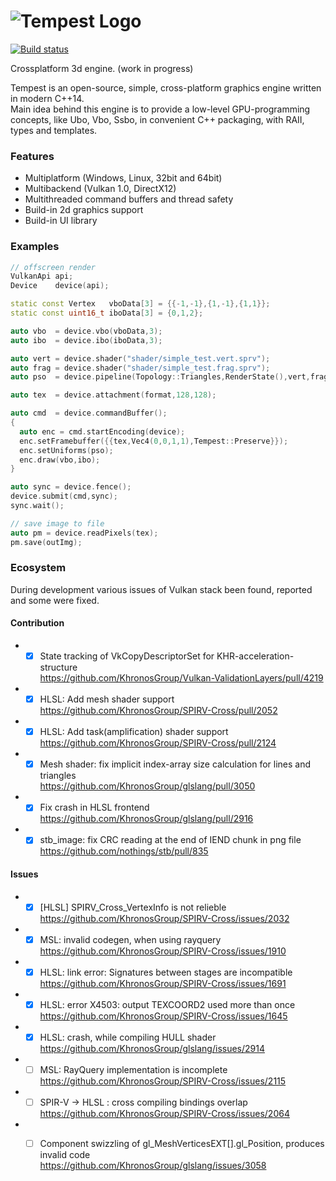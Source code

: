 ![Tempest Logo](icon.png)
=
[![Build status](https://ci.appveyor.com/api/projects/status/github/Try/Tempest?svg=true)](https://ci.appveyor.com/project/Try/Tempest)

Crossplatform 3d engine.
(work in progress)

Tempest is an open-source, simple, cross-platform graphics engine written in modern C++14.  
Main idea behind this engine is to provide a low-level GPU-programming concepts, like Ubo, Vbo, Ssbo, in convenient C++ packaging, with RAII, types and templates. 

### Features
* Multiplatform (Windows, Linux, 32bit and 64bit)
* Multibackend (Vulkan 1.0, DirectX12)
* Multithreaded command buffers and thread safety
* Build-in 2d graphics support
* Build-in UI library

### Examples
```c++
// offscreen render
VulkanApi api;
Device    device(api);

static const Vertex   vboData[3] = {{-1,-1},{1,-1},{1,1}};
static const uint16_t iboData[3] = {0,1,2};

auto vbo  = device.vbo(vboData,3);
auto ibo  = device.ibo(iboData,3);

auto vert = device.shader("shader/simple_test.vert.sprv");
auto frag = device.shader("shader/simple_test.frag.sprv");
auto pso  = device.pipeline(Topology::Triangles,RenderState(),vert,frag);

auto tex  = device.attachment(format,128,128);

auto cmd  = device.commandBuffer();
{
  auto enc = cmd.startEncoding(device);
  enc.setFramebuffer({{tex,Vec4(0,0,1,1),Tempest::Preserve}});
  enc.setUniforms(pso);
  enc.draw(vbo,ibo);
}

auto sync = device.fence();
device.submit(cmd,sync);
sync.wait();

// save image to file
auto pm = device.readPixels(tex);
pm.save(outImg);
```

### Ecosystem
During development various issues of Vulkan stack been found, reported and some were fixed. 

#### Contribution 
* - [x] State tracking of VkCopyDescriptorSet for KHR-acceleration-structure  
https://github.com/KhronosGroup/Vulkan-ValidationLayers/pull/4219

* - [x] HLSL: Add mesh shader support  
https://github.com/KhronosGroup/SPIRV-Cross/pull/2052

* - [x] HLSL: Add task(amplification) shader support  
https://github.com/KhronosGroup/SPIRV-Cross/pull/2124

* - [x] Mesh shader: fix implicit index-array size calculation for lines and triangles  
https://github.com/KhronosGroup/glslang/pull/3050

* - [x] Fix crash in HLSL frontend  
https://github.com/KhronosGroup/glslang/pull/2916

* - [x] stb_image: fix CRC reading at the end of IEND chunk in png file
https://github.com/nothings/stb/pull/835

#### Issues

* - [x] [HLSL] SPIRV_Cross_VertexInfo is not relieble  
https://github.com/KhronosGroup/SPIRV-Cross/issues/2032

* - [x] MSL: invalid codegen, when using rayquery  
https://github.com/KhronosGroup/SPIRV-Cross/issues/1910

* - [x] HLSL: link error: Signatures between stages are incompatible  
https://github.com/KhronosGroup/SPIRV-Cross/issues/1691

* - [x] HLSL: error X4503: output TEXCOORD2 used more than once  
https://github.com/KhronosGroup/SPIRV-Cross/issues/1645

* - [x] HLSL: crash, while compiling HULL shader  
https://github.com/KhronosGroup/glslang/issues/2914

* - [ ] MSL: RayQuery implementation is incomplete  
https://github.com/KhronosGroup/SPIRV-Cross/issues/2115

* - [ ] SPIR-V -> HLSL : cross compiling bindings overlap  
https://github.com/KhronosGroup/SPIRV-Cross/issues/2064

* - [ ] Component swizzling of gl_MeshVerticesEXT[].gl_Position, produces invalid code  
https://github.com/KhronosGroup/glslang/issues/3058

